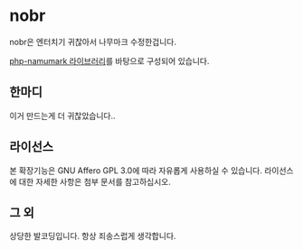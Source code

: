 # nobr
nobr은 엔터치기 귀찮아서 나무마크 수정한겁니다.

[php-namumark 라이브러리](https://github.com/koreapyj/php-namumark)를 바탕으로 구성되어 있습니다.

## 한마디
이거 만드는게 더 귀찮았습니다..

## 라이선스
본 확장기능은 GNU Affero GPL 3.0에 따라 자유롭게 사용하실 수 있습니다. 라이선스에 대한 자세한 사항은 첨부 문서를 참고하십시오.

## 그 외
상당한 발코딩입니다. 항상 죄송스럽게 생각합니다.
